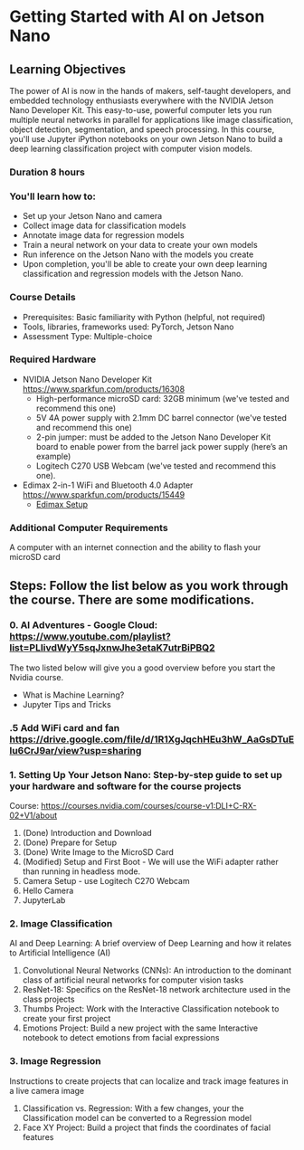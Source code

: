 # Getting Started with AI on Jetson Nano

## Learning Objectives
The power of AI is now in the hands of makers, self-taught developers, and embedded technology enthusiasts everywhere with the NVIDIA Jetson Nano Developer Kit. This easy-to-use, powerful computer lets you run multiple neural networks in parallel for applications like image classification, object detection, segmentation, and speech processing. In this course, you'll use Jupyter iPython notebooks on your own Jetson Nano to build a deep learning classification project with computer vision models.

### Duration 8 hours

### You'll learn how to:
* Set up your Jetson Nano and camera
* Collect image data for classification models
* Annotate image data for regression models
* Train a neural network on your data to create your own models
* Run inference on the Jetson Nano with the models you create
* Upon completion, you'll be able to create your own deep learning classification and regression models with the Jetson Nano.

### Course Details
* Prerequisites: Basic familiarity with Python (helpful, not required)
* Tools, libraries, frameworks used: PyTorch, Jetson Nano
* Assessment Type: Multiple-choice

### Required Hardware 
* NVIDIA Jetson Nano Developer Kit https://www.sparkfun.com/products/16308
  * High-performance microSD card: 32GB minimum (we've tested and recommend this one)
  * 5V 4A power supply with 2.1mm DC barrel connector (we've tested and recommend this one)
  * 2-pin jumper: must be added to the Jetson Nano Developer Kit board to enable power from the barrel jack power supply (here’s an example)
  * Logitech C270 USB Webcam (we've tested and recommend this one).
* Edimax 2-in-1 WiFi and Bluetooth 4.0 Adapter https://www.sparkfun.com/products/15449
  * [Edimax Setup](https://github.com/jetbotml/Summer_Intern_Challange_2020/blob/master/Getting_Started_with_AI_on_Jetson_Nano/wifi_setup) 

### Additional Computer Requirements
A computer with an internet connection and the ability to flash your microSD card

## Steps: Follow the list below as you work through the course. There are some modifications.
### 0. AI Adventures - Google Cloud: https://www.youtube.com/playlist?list=PLIivdWyY5sqJxnwJhe3etaK7utrBiPBQ2
The two listed below will give you a good overview before you start the Nvidia course. 
- What is Machine Learning? 
- Jupyter Tips and Tricks

### .5 Add WiFi card and fan https://drive.google.com/file/d/1R1XgJqchHEu3hW_AaGsDTuElu6CrJ9ar/view?usp=sharing

### 1. Setting Up Your Jetson Nano: Step-by-step guide to set up your hardware and software for the course projects
Course: https://courses.nvidia.com/courses/course-v1:DLI+C-RX-02+V1/about
1. (Done) Introduction and Download
1. (Done) Prepare for Setup
1. (Done) Write Image to the MicroSD Card
1. (Modified) Setup and First Boot -  We will use the WiFi adapter rather than running in headless mode. 
1. Camera Setup - use Logitech C270 Webcam
1. Hello Camera
1. JupyterLab

### 2. Image Classification
AI and Deep Learning: A brief overview of Deep Learning and how it relates to Artificial Intelligence (AI)
1. Convolutional Neural Networks (CNNs): An introduction to the dominant class of artificial neural networks for computer vision tasks
1. ResNet-18: Specifics on the ResNet-18 network architecture used in the class projects
1. Thumbs Project: Work with the Interactive Classification notebook to create your first project
1. Emotions Project: Build a new project with the same Interactive notebook to detect emotions from facial expressions

### 3. Image Regression
Instructions to create projects that can localize and track image features in a live camera image
1. Classification vs. Regression: With a few changes, your the Classification model can be converted to a Regression model
1. Face XY Project: Build a project that finds the coordinates of facial features
